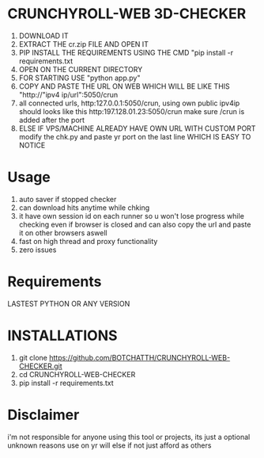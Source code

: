 # CRUNCHYROLL-WEB 3D-CHECKER

1. DOWNLOAD IT
2. EXTRACT THE cr.zip FILE AND OPEN IT
3. PIP INSTALL THE REQUIREMENTS USING THE CMD "pip install -r requirements.txt
4. OPEN ON THE CURRENT DIRECTORY
5. FOR STARTING USE "python app.py"
6. COPY AND PASTE THE URL ON WEB WHICH WILL BE LIKE THIS "http://"ipv4 ip/url":5050/crun
7. all connected urls, http:127.0.0.1:5050/crun, using own public ipv4ip should looks like this http:197.128.01.23:5050/crun make sure /crun is added after the port 
9. ELSE IF VPS/MACHINE ALREADY HAVE OWN URL WITH CUSTOM PORT modify the chk.py and paste yr port on the last line WHICH IS EASY TO NOTICE

# Usage

1. auto saver if stopped checker
2. can download hits anytime while chking
3. it have own session id on each runner so u won't lose progress while checking even if browser is closed and can also copy the url and paste it on other browsers aswell 
4. fast on high thread and proxy functionality
5. zero issues 


# Requirements

LASTEST PYTHON OR ANY VERSION 

# INSTALLATIONS

1. git clone https://github.com/BOTCHATTH/CRUNCHYROLL-WEB-CHECKER.git
2. cd CRUNCHYROLL-WEB-CHECKER
3. pip install -r requirements.txt

# Disclaimer 

i'm not responsible for anyone using this tool or projects, its just a optional unknown reasons use on yr will else if not just afford as others 
